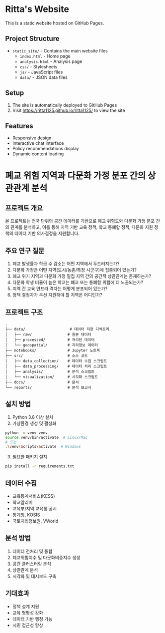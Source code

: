 # Ritta's Website

This is a static website hosted on GitHub Pages.

## Project Structure

- `static_site/` - Contains the main website files
  - `index.html` - Home page
  - `analysis.html` - Analysis page
  - `css/` - Stylesheets
  - `js/` - JavaScript files
  - `data/` - JSON data files

## Setup

1. The site is automatically deployed to GitHub Pages
2. Visit https://ritta1125.github.io/ritta1125/ to view the site

## Features

- Responsive design
- Interactive chat interface
- Policy recommendations display
- Dynamic content loading

# 폐교 위험 지역과 다문화 가정 분포 간의 상관관계 분석

## 프로젝트 개요
본 프로젝트는 전국 단위의 공간 데이터를 기반으로 폐교 위험도와 다문화 가정 분포 간의 관계를 분석하고, 이를 통해 지역 기반 교육 정책, 학교 통폐합 정책, 다문화 지원 정책의 데이터 기반 의사결정을 지원합니다.

## 주요 연구 질문
1. 폐교 발생률과 학급 수 감소는 어떤 지역에서 두드러지는가?
2. 다문화 가정은 어떤 지역(도시/농촌/특정 시군구)에 집중되어 있는가?
3. 폐교 위기 지역과 다문화 가정 밀집 지역 간의 공간적 상관관계는 존재하는가?
4. 다문화 학생 비율이 높은 학교는 폐교 또는 통폐합 위험에 더 노출되는가?
5. 지역 간 교육 인프라 격차는 어떻게 분포되어 있는가?
6. 정책 결정자가 우선 지원해야 할 지역은 어디인가?

## 프로젝트 구조
```
.
├── data/                    # 데이터 저장 디렉토리
│   ├── raw/                # 원본 데이터
│   ├── processed/          # 처리된 데이터
│   └── geospatial/         # 지리정보 데이터
├── notebooks/              # Jupyter 노트북
├── src/                    # 소스 코드
│   ├── data_collection/    # 데이터 수집 스크립트
│   ├── data_processing/    # 데이터 처리 스크립트
│   ├── analysis/           # 분석 스크립트
│   └── visualization/      # 시각화 스크립트
├── docs/                   # 문서
└── reports/                # 분석 보고서
```

## 설치 방법
1. Python 3.8 이상 설치
2. 가상환경 생성 및 활성화
```bash
python -m venv venv
source venv/bin/activate  # Linux/Mac
# 또는
.\venv\Scripts\activate  # Windows
```
3. 필요한 패키지 설치
```bash
pip install -r requirements.txt
```

## 데이터 수집
- 교육통계서비스(KESS)
- 학교알리미
- 교육부/지역 교육청 공시
- 통계청, KOSIS
- 국토지리정보원, VWorld

## 분석 방법
1. 데이터 전처리 및 통합
2. 폐교위험지수 및 다문화비중지수 생성
3. 공간 클러스터링 분석
4. 상관관계 분석
5. 시각화 및 대시보드 구축

## 기대효과
- 정책 설계 지원
- 교육 형평성 강화
- 데이터 기반 행정 가능
- 시민 접근성 향상 